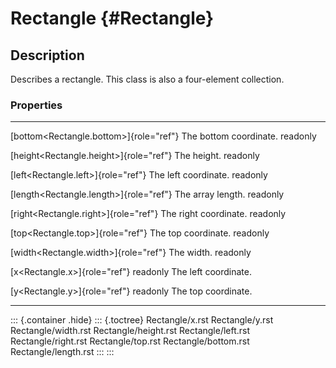 Rectangle {#Rectangle}
=========

Description
-----------

Describes a rectangle. This class is also a four-element collection.

### Properties

  ------------------------------------------ ------------------------
  [bottom\<Rectangle.bottom\>]{role="ref"}   The bottom coordinate.
  readonly                                   

  [height\<Rectangle.height\>]{role="ref"}   The height.
  readonly                                   

  [left\<Rectangle.left\>]{role="ref"}       The left coordinate.
  readonly                                   

  [length\<Rectangle.length\>]{role="ref"}   The array length.
  readonly                                   

  [right\<Rectangle.right\>]{role="ref"}     The right coordinate.
  readonly                                   

  [top\<Rectangle.top\>]{role="ref"}         The top coordinate.
  readonly                                   

  [width\<Rectangle.width\>]{role="ref"}     The width.
  readonly                                   

  [x\<Rectangle.x\>]{role="ref"} readonly    The left coordinate.

  [y\<Rectangle.y\>]{role="ref"} readonly    The top coordinate.
  ------------------------------------------ ------------------------

::: {.container .hide}
::: {.toctree}
Rectangle/x.rst Rectangle/y.rst Rectangle/width.rst Rectangle/height.rst
Rectangle/left.rst Rectangle/right.rst Rectangle/top.rst
Rectangle/bottom.rst Rectangle/length.rst
:::
:::
